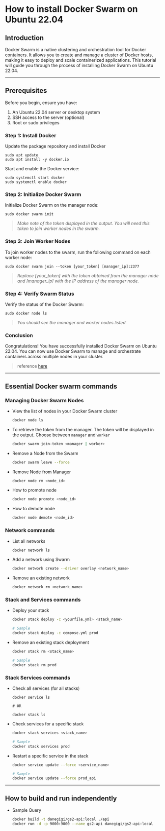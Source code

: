 # How to install Docker Swarm on Ubuntu 22.04

## Introduction
Docker Swarm is a native clustering and orchestration tool for Docker containers. It allows you to create and manage a cluster of Docker hosts, making it easy to deploy and scale containerized applications. This tutorial will guide you through the process of installing Docker Swarm on Ubuntu 22.04.

---

## Prerequisites
Before you begin, ensure you have:
  1. An Ubuntu 22.04 server or desktop system
  2. SSH access to the server (optional)
  3. Root or sudo privileges

### Step 1: Install Docker

Update the package repository and install Docker
```
sudo apt update
sudo apt install -y docker.io
```

Start and enable the Docker service:
```
sudo systemctl start docker
sudo systemctl enable docker
```

### Step 2: Initialize Docker Swarm
Initialize Docker Swarm on the manager node:
```
sudo docker swarm init
```
> *Make note of the token displayed in the output. You will need this token to join worker nodes in the swarm.*

### Step 3: Join Worker Nodes
To join worker nodes to the swarm, run the following command on each worker node:
```
sudo docker swarm join --token [your_token] [manager_ip]:2377
```
> *Replace [your_token] with the token obtained from the manager node and [manager_ip] with the IP address of the manager node.*

### Step 4: Verify Swarm Status
Verify the status of the Docker Swarm:
```
sudo docker node ls
```
> *You should see the manager and worker nodes listed.*

### Conclusion
Congratulations! You have successfully installed Docker Swarm on Ubuntu 22.04. You can now use Docker Swarm to manage and orchestrate containers across multiple nodes in your cluster.
> reference [here](https://netcloud24.com/index.php?rp=/knowledgebase/65/-How-to-Install-Docker-Swarm-on-Ubuntu-22.04.html)

---

## Essential Docker swarm commands



### Managing Docker Swarm Nodes

- View the list of nodes in your Docker Swarm cluster

  ```bash
  docker node ls
  ```

- To retrieve the token from the manager. The token will be displayed in the output. Choose between `manager` and `worker`

  ```bash
  docker swarm join-token <manager | worker>
  ```
  
- Remove a Node from the Swarm
  ```bash
  docker swarm leave --force
  ```
  
- Remove Node from Manager

  ```bash
  docker node rm <node_id>
  ```
  
- How to promote node

  ```bash
  docker node promote <node_id>
  ```
  
- How to demote node

  ```bash
  docker node demote <node_id>
  ```

### Network commands
- List all networks

  ```bash
  docker network ls
  ```
  
- Add a network using Swarm

  ```bash
  docker network create --driver overlay <network_name>
  ```
  
- Remove an existing network

  ```bash
  docker network rm <network_name>
  ```

### Stack and Services commands

- Deploy your stack

  ```bash
  docker stack deploy -c <yourfile.yml> <stack_name>
  
  # Sample
  docker stack deploy -c compose.yml prod
  ```

- Remove an existing stack deployment

  ```bash
  docker stack rm <stack_name>
  
  # Sample
  docker stack rm prod
  ```

### Stack Services commands
- Check all services (for all stacks)

  ```
  docker service ls

  # OR

  docker stack ls
  ```
  
- Check services for a specific stack

  ```bash
  docker stack services <stack_name>
  
  # Sample
  docker stack services prod
  ```

- Restart a specific service in the stack

  ```bash
  docker service update --force <service_name>
  
  # Sample
  docker service update --force prod_api
  ```

---

## How to build and run independently

- Sample Query

  ```bash
  docker build -t danegigi/gs2-api:local ./api
  docker run -d -p 9000:9000 --name gs2-api danegigi/gs2-api:local
  ```
